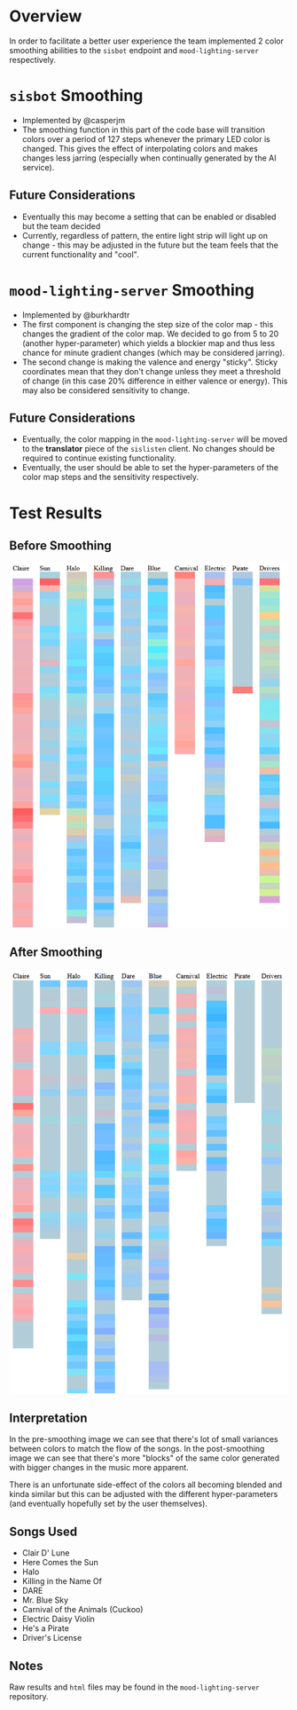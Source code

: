 # Overview
In order to facilitate a better user experience the team implemented 2 color smoothing abilities to the `sisbot` endpoint and `mood-lighting-server` respectively.

# `sisbot` Smoothing
* Implemented by @casperjm
* The smoothing function in this part of the code base will transition colors over a period of 127 steps whenever the primary LED color is changed. This gives the effect of interpolating colors and makes changes less jarring (especially when continually generated by the AI service).

## Future Considerations
* Eventually this may become a setting that can be enabled or disabled but the team decided 
* Currently, regardless of pattern, the entire light strip will light up on change - this may be adjusted in the future but the team feels that the current functionality and "cool".

# `mood-lighting-server` Smoothing
* Implemented by @burkhardtr
* The first component is changing the step size of the color map - this changes the gradient of the color map. We decided to go from 5 to 20 (another hyper-parameter) which yields a blockier map and thus less chance for minute gradient changes (which may be considered jarring).
* The second change is making the valence and energy "sticky". Sticky coordinates mean that they don't change unless they meet a threshold of change (in this case 20% difference in either valence or energy). This may also be considered sensitivity to change.

## Future Considerations
* Eventually, the color mapping in the `mood-lighting-server` will be moved to the **translator** piece of the `sislisten` client. No changes should be required to continue existing functionality.
* Eventually, the user should be able to set the hyper-parameters of the color map steps and the sensitivity respectively.

# Test Results

## Before Smoothing

![image](uploads/24490f0b42c6a646aabb41daaee6fef0/image.png)

## After Smoothing

![image](uploads/02fdf84f8cf6fa11d436461fb4353d33/image.png)

## Interpretation
In the pre-smoothing image we can see that there's lot of small variances between colors to match the flow of the songs. In the post-smoothing image we can see that there's more "blocks" of the same color generated with bigger changes in the music more apparent.

There is an unfortunate side-effect of the colors all becoming blended and kinda similar but this can be adjusted with the different hyper-parameters (and eventually hopefully set by the user themselves).

## Songs Used
* Clair D' Lune
* Here Comes the Sun
* Halo
* Killing in the Name Of
* DARE
* Mr. Blue Sky
* Carnival of the Animals (Cuckoo)
* Electric Daisy Violin
* He's a Pirate
* Driver's License

## Notes
Raw results and `html` files may be found in the `mood-lighting-server` repository.
